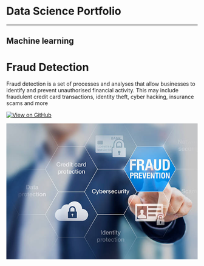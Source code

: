 # Data Science Portfolio
---
## Machine learning

# Fraud Detection


Fraud detection is a set of processes and analyses that allow businesses to identify and prevent unauthorised financial activity. This may include fraudulent credit card transactions, identity theft, cyber hacking, insurance scams and more

[![View on GitHub](https://img.shields.io/badge/GitHub-View_on_GitHub-blue?logo=GitHub)](https://github.com/sumanthan01/Fraud_detection)

<center><img src="assets/img/fraud_img.jpg"/></center>
